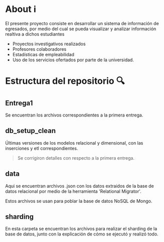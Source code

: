 # About :information_source:

El presente proyecto consiste en desarrollar un sistema de información de egresados, por medio del cual se pueda visualizar y analizar información realtiva a dichos estudiantes
- Proyectos investigativos realizados
- Profesores colaboradores
- Estadísticas de empleabilidad 
- Uso de los servicios ofertados por parte de la universidad. 

# Estructura del repositorio :mag:

## Entrega1 
Se encuentran los archivos correspondientes a la primera entrega.

## db_setup_clean
Últimas versiones de los modelos relacional y dimensional, con las inserciones y etl correspondientes.
> Se corrigiron detalles con respecto a la primera entrega.

## data 
Aqui se encuentran archivos .json con los datos extraidos de la base de datos relacional por medio de la herramienta 'Relational Migrator'.

Estos archivos se usan para poblar la base de datos NoSQL de Mongo.

## sharding 
En esta carpeta se encuentran los archivos para realizar el sharding de la base de datos, junto con la explicación de cómo se ejecutó y realizó todo.
